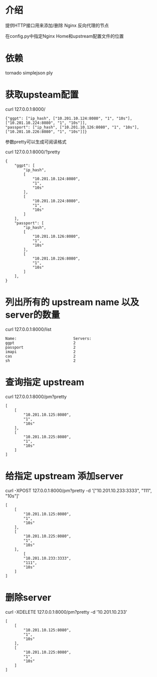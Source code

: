 # 介绍 
提供HTTP接口用来添加/删除 Nginx 反向代理的节点

在config.py中指定Nginx Home和upstream配置文件的位置

# 依赖
tornado simplejson ply

# 获取upsteam配置
curl 127.0.0.1:8000/
```
{"ggpt": ["ip_hash", ["10.201.10.124:8080", "1", "10s"], ["10.201.10.224:8080", "1", "10s"]], 
"passport": ["ip_hash", ["10.201.10.126:8080", "1", "10s"], ["10.201.10.226:8080", "1", "10s"]]}
```
参数pretty可以生成可阅读格式

curl 127.0.0.1:8000/?pretty
```
{
    "ggpt": [
        "ip_hash",
        [
            "10.201.10.124:8080",
            "1",
            "10s"
        ],
        [
            "10.201.10.224:8080",
            "1",
            "10s"
        ]
    ],
    "passport": [
        "ip_hash",
        [
            "10.201.10.126:8080",
            "1",
            "10s"
        ],
        [
            "10.201.10.226:8080",
            "1",
            "10s"
        ]
    ],
}
```

# 列出所有的 upstream name 以及 server的数量
curl 127.0.0.1:8000/list
```
Name:                         Servers:
ggpt                          2
passport                      2
imapi                         2
cas                           2
sh                            2
```

# 查询指定 upstream 
curl 127.0.0.1:8000/pm?pretty
```
[
    [
        "10.201.10.125:8080",
        "1",
        "10s"
    ],
    [
        "10.201.10.225:8080",
        "1",
        "10s"
    ]
]

```
# 给指定 upstream 添加server
curl -XPOST 127.0.0.1:8000/pm?pretty -d '["10.201.10.233:3333", "111", "10s"]'
```
[
    [
        "10.201.10.125:8080",
        "1",
        "10s"
    ],
    [
        "10.201.10.225:8080",
        "1",
        "10s"
    ],
        [
        "10.201.10.233:3333",
        "111",
        "10s"
    ]
]
```


# 删除server
curl -XDELETE 127.0.0.1:8000/pm?pretty -d '10.201.10.233'
```
[
    [
        "10.201.10.125:8080",
        "1",
        "10s"
    ],
    [
        "10.201.10.225:8080",
        "1",
        "10s"
    ]
]
```